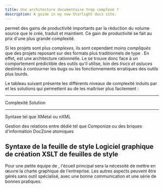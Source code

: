 ```yaml
---
title: Une architecture documentaire trop complexe ?
description: A guide in my new Starlight docs site.
---
```


permet des gains de productivité importants par la réduction du volume
source que le crée, traduit et maintient. Ce gain de productivité se
fait au prix d\'une plus grande complexité.

Si les projets sont plus *complexes*, ils sont cependant moins
*compliqués* que des projets reposant sur des formats plus traditionnels
de type . En effet, est une architecture rationnelle. Le se trouve donc
face à un comportement prédictible des outils qu\'il utilise, loin des
*trucs et astuces* destinés à contourner les bugs ou les fonctionnements
erratiques des outils plus lourds.

Le tableau suivant présente les différents niveaux de complexité induits
par et les solutions qui permettent au de les maîtriser plus
facilement :

  -------------------------------------------------------------
  Complexité                     Solution
  ------------------------------ ------------------------------
  Syntaxe                        tel que XMetal ou nXML

  Gestion des relations entre    dédié tel que Componize ou
  des briques d\'information     DocZone
  atomiques                      

  Syntaxe de la feuille de style Logiciel graphique de création
  XSLT                           de feuilles de style
  -------------------------------------------------------------

Pour une petite équipe de , l\'écueil principal sera la nécessité de
mettre en œuvre la charte graphique de l\'entreprise. Les autres aspects
peuvent être gérés sans outil spécialisé, avec une bonne communication
et une série de bonnes pratiques.
